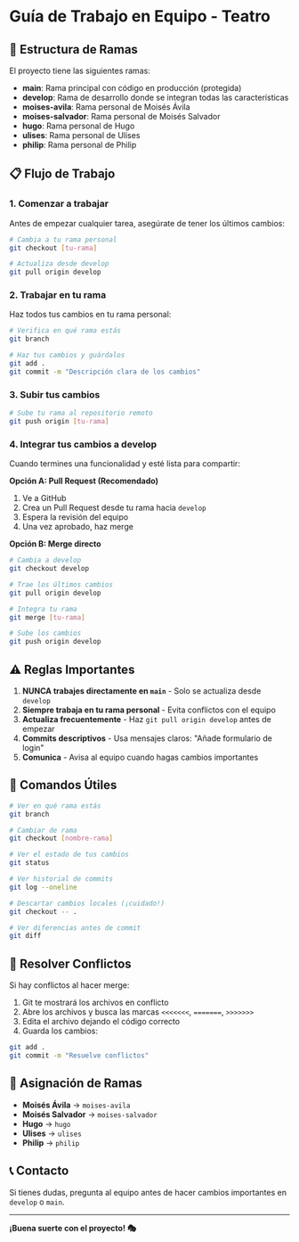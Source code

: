# Guía de Trabajo en Equipo - Teatro

## 🌿 Estructura de Ramas

El proyecto tiene las siguientes ramas:

- **main**: Rama principal con código en producción (protegida)
- **develop**: Rama de desarrollo donde se integran todas las características
- **moises-avila**: Rama personal de Moisés Ávila
- **moises-salvador**: Rama personal de Moisés Salvador
- **hugo**: Rama personal de Hugo
- **ulises**: Rama personal de Ulises
- **philip**: Rama personal de Philip

## 📋 Flujo de Trabajo

### 1. Comenzar a trabajar

Antes de empezar cualquier tarea, asegúrate de tener los últimos cambios:

```bash
# Cambia a tu rama personal
git checkout [tu-rama]

# Actualiza desde develop
git pull origin develop
```

### 2. Trabajar en tu rama

Haz todos tus cambios en tu rama personal:

```bash
# Verifica en qué rama estás
git branch

# Haz tus cambios y guárdalos
git add .
git commit -m "Descripción clara de los cambios"
```

### 3. Subir tus cambios

```bash
# Sube tu rama al repositorio remoto
git push origin [tu-rama]
```

### 4. Integrar tus cambios a develop

Cuando termines una funcionalidad y esté lista para compartir:

**Opción A: Pull Request (Recomendado)**
1. Ve a GitHub
2. Crea un Pull Request desde tu rama hacia `develop`
3. Espera la revisión del equipo
4. Una vez aprobado, haz merge

**Opción B: Merge directo**
```bash
# Cambia a develop
git checkout develop

# Trae los últimos cambios
git pull origin develop

# Integra tu rama
git merge [tu-rama]

# Sube los cambios
git push origin develop
```

## ⚠️ Reglas Importantes

1. **NUNCA trabajes directamente en `main`** - Solo se actualiza desde `develop`
2. **Siempre trabaja en tu rama personal** - Evita conflictos con el equipo
3. **Actualiza frecuentemente** - Haz `git pull origin develop` antes de empezar
4. **Commits descriptivos** - Usa mensajes claros: "Añade formulario de login"
5. **Comunica** - Avisa al equipo cuando hagas cambios importantes

## 🔄 Comandos Útiles

```bash
# Ver en qué rama estás
git branch

# Cambiar de rama
git checkout [nombre-rama]

# Ver el estado de tus cambios
git status

# Ver historial de commits
git log --oneline

# Descartar cambios locales (¡cuidado!)
git checkout -- .

# Ver diferencias antes de commit
git diff
```

## 🚨 Resolver Conflictos

Si hay conflictos al hacer merge:

1. Git te mostrará los archivos en conflicto
2. Abre los archivos y busca las marcas `<<<<<<<`, `=======`, `>>>>>>>`
3. Edita el archivo dejando el código correcto
4. Guarda los cambios:
```bash
git add .
git commit -m "Resuelve conflictos"
```

## 👥 Asignación de Ramas

- **Moisés Ávila** → `moises-avila`
- **Moisés Salvador** → `moises-salvador`
- **Hugo** → `hugo`
- **Ulises** → `ulises`
- **Philip** → `philip`

## 📞 Contacto

Si tienes dudas, pregunta al equipo antes de hacer cambios importantes en `develop` o `main`.

---

**¡Buena suerte con el proyecto! 🎭**
